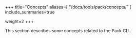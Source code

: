 
+++
title="Concepts"
aliases=[
  "/docs/tools/pack/concepts/"
]
include_summaries=true

weight=2
+++

This section describes some concepts related to the Pack CLI.
